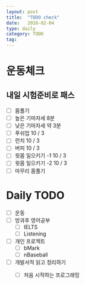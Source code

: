 ```yaml
---
layout: post
title:  "TODO check"
date:   2016-02-04
type: daily
category: TODO
tag:
---
```


# 운동체크

## 내일 시험준비로 패스

- [ ] 몸풀기
- [ ] 높은 기마자세 8분
- [ ] 낮은 기마자세 약 3분
- [ ] 푸쉬업 10 / 3
- [ ] 런치 10 / 3
- [ ] 버피 10 / 3
- [ ] 윗몸 일으키기 -1 10 / 3
- [ ] 윗몸 일으키기 -2 10 / 3
- [ ] 마무리 몸풀기

# Daily TODO

- [ ] 운동
- [ ] 방과후 영어공부
	- [ ] IELTS
	- [ ] Listening
- [ ] 개인 프로젝트
	- [ ] bMark
	- [ ] nBaseball
- [ ] 개발서적 읽고 정리하기
	- [ ] 처음 시작하는 프로그래밍




